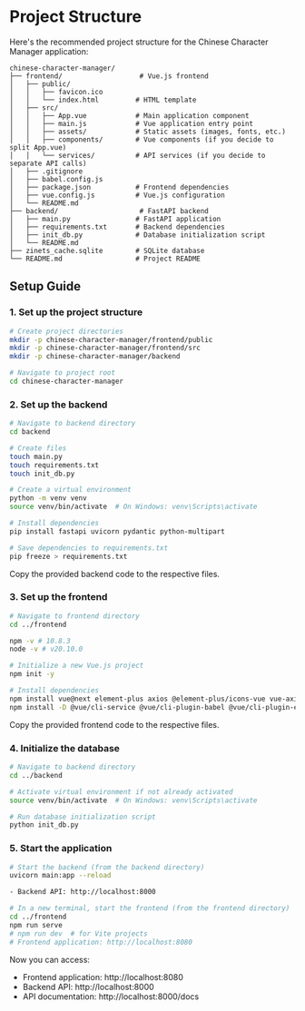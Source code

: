# Project Structure

Here's the recommended project structure for the Chinese Character Manager application:

```
chinese-character-manager/
├── frontend/                   # Vue.js frontend
│   ├── public/
│   │   ├── favicon.ico
│   │   └── index.html         # HTML template
│   ├── src/
│   │   ├── App.vue            # Main application component
│   │   ├── main.js            # Vue application entry point
│   │   ├── assets/            # Static assets (images, fonts, etc.)
│   │   ├── components/        # Vue components (if you decide to split App.vue)
│   │   └── services/          # API services (if you decide to separate API calls)
│   ├── .gitignore
│   ├── babel.config.js
│   ├── package.json           # Frontend dependencies
│   ├── vue.config.js          # Vue.js configuration
│   └── README.md
├── backend/                    # FastAPI backend
│   ├── main.py                # FastAPI application
│   ├── requirements.txt       # Backend dependencies
│   ├── init_db.py             # Database initialization script
│   └── README.md
├── zinets_cache.sqlite        # SQLite database
└── README.md                  # Project README
```

## Setup Guide

### 1. Set up the project structure

```bash
# Create project directories
mkdir -p chinese-character-manager/frontend/public
mkdir -p chinese-character-manager/frontend/src
mkdir -p chinese-character-manager/backend

# Navigate to project root
cd chinese-character-manager
```

### 2. Set up the backend

```bash
# Navigate to backend directory
cd backend

# Create files
touch main.py
touch requirements.txt
touch init_db.py

# Create a virtual environment
python -m venv venv
source venv/bin/activate  # On Windows: venv\Scripts\activate

# Install dependencies
pip install fastapi uvicorn pydantic python-multipart

# Save dependencies to requirements.txt
pip freeze > requirements.txt
```

Copy the provided backend code to the respective files.

### 3. Set up the frontend

```bash
# Navigate to frontend directory
cd ../frontend

npm -v # 10.8.3 
node -v # v20.10.0

# Initialize a new Vue.js project
npm init -y

# Install dependencies
npm install vue@next element-plus axios @element-plus/icons-vue vue-axios core-js
npm install -D @vue/cli-service @vue/cli-plugin-babel @vue/cli-plugin-eslint
```

Copy the provided frontend code to the respective files.

### 4. Initialize the database

```bash
# Navigate to backend directory
cd ../backend

# Activate virtual environment if not already activated
source venv/bin/activate  # On Windows: venv\Scripts\activate

# Run database initialization script
python init_db.py
```

### 5. Start the application

```bash
# Start the backend (from the backend directory)
uvicorn main:app --reload

- Backend API: http://localhost:8000

# In a new terminal, start the frontend (from the frontend directory)
cd ../frontend
npm run serve 
# npm run dev  # for Vite projects
# Frontend application: http://localhost:8080
```

Now you can access:
- Frontend application: http://localhost:8080
- Backend API: http://localhost:8000
- API documentation: http://localhost:8000/docs
